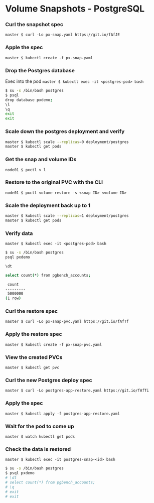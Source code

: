 # Volume Snapshots - PostgreSQL

### Curl the snapshot spec
`master $ curl -Lo px-snap.yaml https://git.io/fAfJE`

### Apple the spec
`master $ kubectl create -f px-snap.yaml`

### Drop the Postgres database
Exec into the pod
`master $ kubectl exec -it <postgres-pod> bash`

```bash
$ su -s /bin/bash postgres
$ psql
drop database pxdemo;
\l
\q
exit
exit
```

### Scale down the postgres deployment and verify
```bash
master $ kubectl scale --replicas=0 deployment/postgres
master $ kubectl get pods
```

### Get the snap and volume IDs
`node01 $ pxctl v l`

### Restore to the original PVC with the CLI
`node01 $ pxctl volume restore -s <snap ID> <volume ID>`

### Scale the deployment back up to 1
```bash
master $ kubectl scale --replicas=1 deployment/postgres
master $ kubectl get pods
```

### Verify data
`master $ kubectl exec -it <postgres-pod> bash`

```bash
$ su -s /bin/bash postgres
psql pxdemo

\dt

select count(*) from pgbench_accounts;

 count  
---------
 5000000
(1 row)
```

### Curl the restore spec
`master $ curl -Lo px-snap-pvc.yaml https://git.io/fAfTf`

### Apply the restore spec
`master $ kubectl create -f px-snap-pvc.yaml`

### View the created PVCs
`master $ kubectl get pvc`

### Curl the new Postgres deploy spec
`master $ curl -Lo postgres-app-restore.yaml https://git.io/fAfTi`

### Apply the spec
`master $ kubectl apply -f postgres-app-restore.yaml`

### Wait for the pod to come up
`master $ watch kubectl get pods`

### Check the data is restored
`master $ kubectl exec -it postgres-snap-<id> bash`

```bash
$ su -s /bin/bash postgres
$ psql pxdemo
# \dt
# select count(*) from pgbench_accounts;
# \q
# exit
# exit
```
